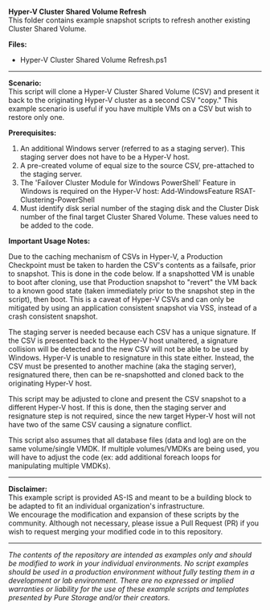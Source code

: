**Hyper-V Cluster Shared Volume Refresh**
<BR>This folder contains example snapshot scripts to refresh another existing Cluster Shared Volume.<BR>
 
 
**Files:**
- Hyper-V Cluster Shared Volume Refresh.ps1

<!-- wp:separator -->
<hr class="wp-block-separator"/>
<!-- /wp:separator -->

**Scenario:**
<BR>This script will clone a Hyper-V Cluster Shared Volume (CSV) and present it back to the originating Hyper-V cluster as a second CSV "copy."  This example scenario is useful if you have multiple VMs on a CSV but wish to restore only one.

**Prerequisites:**
1. An additional Windows server (referred to as a staging server).   This staging server does not have to be a Hyper-V host.
2. A pre-created volume of equal size to the source CSV, pre-attached to the staging server.
3. The 'Failover Cluster Module for Windows PowerShell' Feature in Windows is required on the Hyper-V host: Add-WindowsFeature RSAT-Clustering-PowerShell
4. Must identify disk serial number of the staging disk and the Cluster Disk number of the final target Cluster Shared Volume.  These values need to be added to the code.

**Important Usage Notes:**
<BR>

Due to the caching mechanism of CSVs in Hyper-V, a Production Checkpoint must be taken to harden the CSV's contents as a failsafe, prior to snapshot.  This is done in the code below.  If a snapshotted VM is unable to boot after cloning, use that Production snapshot to "revert" the VM back to a known good state (taken immediately prior to the snapshot step in the script), then boot.  This is a caveat of Hyper-V CSVs and can only be mitigated by using an application consistent snapshot via VSS, instead of a crash consistent snapshot.  

The staging server is needed because each CSV has a unique signature.  If the CSV is presented back to the Hyper-V host unaltered, a signature collision will be detected and the new CSV will not be able to be used by Windows. Hyper-V is unable to resignature in this state either.  Instead, the CSV must be presented to another machine (aka the staging server), resignatured there, then can be re-snapshotted and cloned back to the originating Hyper-V host.

This script may be adjusted to clone and present the CSV snapshot to a different Hyper-V host.  If this is done, then the staging server and resignature step is not required, since the new target Hyper-V host will not have two of the same CSV causing a signature conflict.

This script also assumes that all database files (data and log) are on the same volume/single VMDK.  If multiple volumes/VMDKs are being used, you will have to adjust the code (ex: add additional foreach loops for manipulating multiple VMDKs).

<!-- wp:separator -->
<hr class="wp-block-separator"/>
<!-- /wp:separator -->

**Disclaimer:**
<BR>
This example script is provided AS-IS and meant to be a building block to be adapted to fit an individual organization's infrastructure.
<BR>
We encourage the modification and expansion of these scripts by the community. Although not necessary, please issue a Pull Request (PR) if you wish to request merging your modified code in to this repository.

<!-- wp:separator -->
<hr class="wp-block-separator"/>
<!-- /wp:separator -->

_The contents of the repository are intended as examples only and should be modified to work in your individual environments. No script examples should be used in a production environment without fully testing them in a development or lab environment. There are no expressed or implied warranties or liability for the use of these example scripts and templates presented by Pure Storage and/or their creators._
